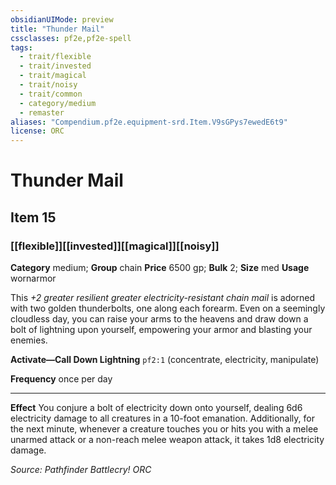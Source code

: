 ```yaml
---
obsidianUIMode: preview
title: "Thunder Mail"
cssclasses: pf2e,pf2e-spell
tags:
  - trait/flexible
  - trait/invested
  - trait/magical
  - trait/noisy
  - trait/common
  - category/medium
  - remaster
aliases: "Compendium.pf2e.equipment-srd.Item.V9sGPys7ewedE6t9"
license: ORC
---
```

# Thunder Mail
## Item 15
### [[flexible]][[invested]][[magical]][[noisy]]

**Category** medium; **Group** chain
**Price** 6500 gp; 
**Bulk** 2; **Size** med
**Usage** wornarmor

This _+2 greater resilient greater electricity-resistant chain mail_ is adorned with two golden thunderbolts, one along each forearm. Even on a seemingly cloudless day, you can raise your arms to the heavens and draw down a bolt of lightning upon yourself, empowering your armor and blasting your enemies.

**Activate—Call Down Lightning** `pf2:1` (concentrate, electricity, manipulate)

**Frequency** once per day

* * *

**Effect** You conjure a bolt of electricity down onto yourself, dealing 6d6 electricity damage to all creatures in a 10-foot emanation. Additionally, for the next minute, whenever a creature touches you or hits you with a melee unarmed attack or a non-reach melee weapon attack, it takes 1d8 electricity damage.

*Source: Pathfinder Battlecry!*
*ORC*